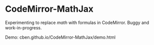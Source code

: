 CodeMirror-MathJax
==================

Experimenting to replace $math$ with formulas in CodeMirror.
Buggy and work-in-progress.

Demo: cben.github.io/CodeMirror-MathJax/demo.html
